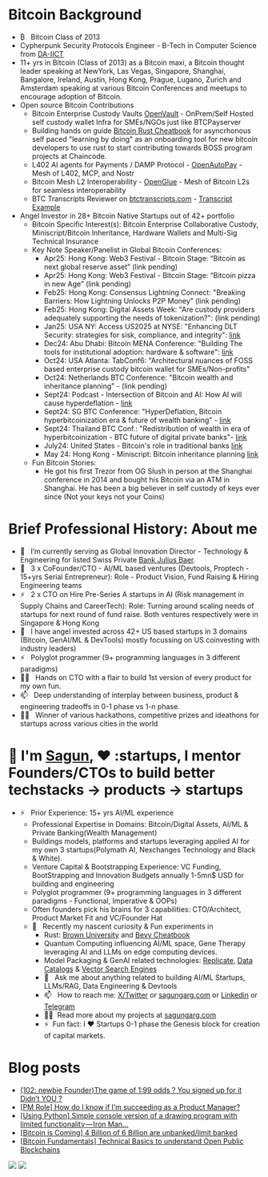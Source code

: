 # Bitcoin Background
- ₿ &nbsp; Bitcoin Class of 2013
- Cypherpunk Security Protocols Engineer - B-Tech in Computer Science from [DA-IICT](https://www.daiict.ac.in/)
- 11+ yrs in Bitcoin (Class of 2013) as a Bitcoin maxi, a Bitcoin thought leader speaking at NewYork, Las Vegas, Singapore, Shanghai, Bangalore, Ireland, Austin, Hong Kong, Prague, Lugano, Zurich and Amsterdam speaking at various Bitcoin Conferences and meetups to encourage adoption of Bitcoin.
- Open source Bitcoin Contributions
    - Bitcoin Enterprise Custody Vaults [OpenVault](https://github.com/sagungargs15/openvault) - OnPrem/Self Hosted self custody wallet Infra for SMEs/NGOs just like BTCPayserver
    - Building hands on guide [Bitcoin Rust Cheatbook](https://github.com/sagungargs15/rsbtc-cheatbook) for asyncrhonous self paced "learning by doing" as an onboarding tool for new bitcoin developers to use rust to start contributing towards BOSS program projects at Chaincode.
    - L402 AI agents for Payments / DAMP Protocol - [OpenAutoPay](https://github.com/sagungargs15/openautopay) - Mesh of L402, MCP, and Nostr
    - Bitcoin Mesh L2 Interoperability - [OpenGlue](https://github.com/sagungargs15/OpenGlue) - Mesh of Bitcoin L2s for seamless interoperability
    - BTC Transcripts Reviewer on [btctranscripts.com](https://btctranscripts.com/) - [Transcript Example](https://github.com/bitcointranscripts/bitcointranscripts/pull/524)
- Angel Investor in 28+ Bitcoin Native Startups out of 42+ portfolio
    - Bitcoin Specific Interest(s): Bitcoin Enterprise Collaborative Custody, Miniscript/Bitcoin Inheritance, Hardware Wallets and Multi-Sig Technical Insurance
    - Key Note Speaker/Panelist in Global Bitcoin Conferences:
        - Apr25: Hong Kong: Web3 Festival - Bitcoin Stage: “Bitcoin as next global reserve asset” (link pending)
        - Apr25: Hong Kong: Web3 Festival - Bitcoin Stage: “Bitcoin pizza in new Age” (link pending)
        - Feb25: Hong Kong: Consensus Lightning Connect: "​Breaking Barriers: How Lightning Unlocks P2P Money" (link pending)
        - Feb25: Hong Kong: Digital Assets Week: "Are custody providers adequately supporting the needs of tokenization?": (link pending)
        - Jan25: USA NY: Access US2025 at NYSE: "Enhancing DLT Security: strategies for sisk, compliance, and integrity": [link](https://youtu.be/ugYuK_ZPKrE?si=JkouLZDcUMGPjcKN)
        - Dec24: Abu Dhabi: Bitcoin MENA Conference: "Building The tools for institutional adoption: hardware & software": [link](https://youtu.be/pR6amAYQvPg?si=gKid__D9KQOzwIxi) 
        - Oct24: USA Atlanta: TabConf6: "Architectural nuances of FOSS based enterprise custody bitcoin wallet for SMEs/Non-profits"
        - Oct24: Netherlands BTC Conference: "Bitcoin wealth and inheritance planning" - (link pending)
        - Sept24: Podcast - Intersection of Bitcoin and AI: How AI will cause hyperdeflation - [link](https://youtu.be/kvX7QBVNL_M?si=UNpcI7ah2jbgIfy5)
        - Sept24: SG BTC Conference: "HyperDeflation, Bitcoin hyperbitcoinization era & future of wealth banking" - [link](https://youtu.be/GLLea0GZ_ro?si=ZZHXTWStD6V4Yt8n)
        - Sept24: Thailand BTC Conf.: "Redistribution of wealth in era of hyperbitcoinization - BTC future of digital private banks"- [link](https://youtu.be/g_qglws0r38?si=ubn1mnNTodtC55pn)
        - July24: United States - Bitcoin's role in traditional banks [link](https://www.youtube.com/watch?v=XugPQ2cDZu8&t=925s)
        - May 24: Hong Kong - Miniscript: Bitcoin inheritance planning [link](https://youtu.be/76lVeHxGh_A)
    - Fun Bitcoin Stories:
        - He got his first Trezor from OG Slush in person at the Shanghai conference in 2014 and bought his Bitcoin via an ATM in Shanghai. He has been a big believer in self custody of keys ever since (Not your keys not your Coins)
        
# Brief Professional History: About me
- 👋 &nbsp; I’m currently serving as Global Innovation Director - Technology & Engineering for listed Swiss Private [Bank Julius Baer](https://www.juliusbaer.com/).
- 🌱 &nbsp;    3 x CoFounder/CTO - AI/ML based ventures (Devtools, Proptech - 15+yrs Serial Entrepreneur): Role - Product Vision, Fund Raising & Hiring Engineering teams
- ⚡ &nbsp;     2 x CTO on Hire Pre-Series A startups in AI (Risk management in Supply Chains and CareerTech): Role: Turning around scaling needs of startups for next round of fund raise. Both ventures respectively were in Singapore & Hong Kong
- 👋 &nbsp;    I have angel invested across 42+ US based startups in 3 domains (Bitcoin, GenAI/ML & DevTools) mostly focussing on US coinvesting with industry leaders) 
- ⚡  &nbsp;    Polyglot programmer (9+ programming languages in 3 different paradigms)
- 👨‍💻 &nbsp;    Hands on CTO with a flair to build 1st version of every product for my own fun. 
- 📫 &nbsp;    Deep understanding of interplay between business, product & engineering tradeoffs in 0-1 phase vs 1-n phase. 
- 👨‍💻 &nbsp;    Winner of various hackathons, competitive prizes and ideathons for startups across various cities in the world

# 👋 I'm [Sagun](https://www.linkedin.com/in/sagungarg/), :heart: :startups, I mentor Founders/CTOs to build better techstacks -> products -> startups
- ⚡ &nbsp; Prior Experience: 15+ yrs AI/ML experience 
    - Professional Expertise in Domains: Bitcoin/Digital Assets, AI/ML & Private Banking(Wealth Management)
    - Buildings models, platforms and startups leveraging applied AI for my own 3 startups(Polymath AI, Nexchanges Technology and Black & White).
    - Venture Capital & Bootstrapping Experience: VC Funding, BootStrapping and Innovation Budgets annually 1-5mn$ USD for building and engineering
    - Polyglot programmer (9+ programming languages in 3 different paradigms - Functional, Imperative & OOPs)
    - Often founders pick his brains for 3 capabilities: CTO/Architect, Product Market Fit and VC/Founder Hat
    - 🌱 &nbsp; Recently my nascent curiosity & Fun experiments in
        - Rust: [Brown University](https://rust-book.cs.brown.edu/) and [Bevy Cheatbook](https://bevy-cheatbook.github.io/)
        - Quantum Computing influencing AI/ML space, Gene Therapy leveraging AI and LLMs on edge computing devices. 
        - Model Packaging & GenAI related technologies: [Replicate](https://replicate.ai/), [Data Catalogs](https://www.amundsen.io/) & [Vector Search Engines](https://github.com/semi-technologies/weaviate) 
        - 💬 &nbsp; Ask me about anything related to building AI/ML Startups, LLMs/RAG, Data Engineering & Devtools
        - 📫 &nbsp; How to reach me: [X/Twitter](https://x.com/sagungarg) or <a rel="me" href="https://sagungarg.com">sagungarg.com</a> or [Linkedin](https://www.linkedin.com/in/sagungarg/) or [Telegram](https://web.telegram.org/k/#@sagungarg)
        - 👨‍💻 &nbsp;Read more about my projects at [sagungarg.com](https://sagungarg.com/0-tech-portfolio)
        - ⚡ &nbsp;Fun fact: I :heart: Startups 0-1 phase the Genesis block for creation of capital markets. 

# Blog posts
<!-- BLOG-POST-LIST:START -->
- [&lpar;102: newbie Founder&rpar;The game of 1:99 odds ? You signed up for it Didn’t YOU ?](https://medium.com/@sagungarg/102-newbie-founder-the-game-of-1-99-odds-you-signed-up-for-it-didnt-you-4c8ccc7d02f1?source=rss-a4d148c7e377------2)
- [[PM Role] How do I know if I’m succeeding as a Product Manager?](https://medium.com/@sagungarg/pm-role-how-do-i-know-if-im-succeeding-as-a-product-manager-6cf76f558983?source=rss-a4d148c7e377------2)
- [[Using Python] Simple console version of a drawing program with limited functionality — Iron Man…](https://medium.com/@sagungarg/using-python-simple-console-version-of-a-drawing-program-with-limited-functionality-iron-man-e4e12128dfb2?source=rss-a4d148c7e377------2)
- [[Bitcoin is Coming] 4 Billion of 6 Billion are unbanked/limit banked](https://medium.com/@sagungarg/4-billion-of-6-billion-are-unbanked-limit-banked-and-they-are-first-ones-to-get-disrupted-by-935deae8698a?source=rss-a4d148c7e377------2)
- [[Bitcoin Fundamentals] Technical Basics to understand Open Public Blockchains](https://medium.com/@sagungarg/bitcoin-fundamentals-technical-basics-to-understand-open-public-blockchains-3908ff8d3ee7?source=rss-a4d148c7e377------2)
<!-- BLOG-POST-LIST:END -->

![](https://komarev.com/ghpvc/?username=sagungargs15)
![](https://hit.yhype.me/github/profile?user_id=75983174)
